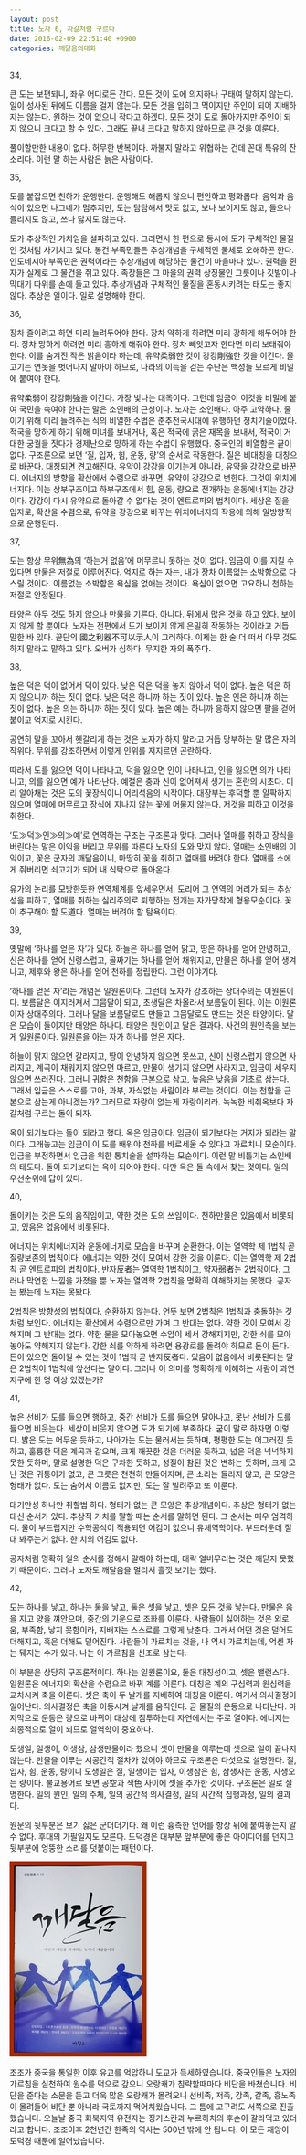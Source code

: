 ```yaml
---
layout: post
title: 노자 6, 자갈처럼 구르다
date: 2016-02-09 22:51:40 +0900
categories: 깨달음의대화
---
```

34, 

  


큰 도는 보편되니, 좌우 어디로든 간다. 모든 것이 도에 의지하나 구태여 말하지 않는다. 일이 성사된 뒤에도 이름을 걸지 않는다. 모든 것을 입히고 먹이지만 주인이 되어 지배하지는 않는다. 원하는 것이 없으니 작다고 하겠다. 모든 것이 도로 돌아가지만 주인이 되지 않으니 크다고 할 수 있다. 그래도 끝내 크다고 말하지 않아므로 큰 것을 이룬다.

  


풀이할만한 내용이 없다. 허무한 반복이다. 까불지 말라고 위협하는 건데 꼰대 특유의 잔소리다. 이런 말 하는 사람은 늙은 사람이다. 

  


35, 

  


도를 붙잡으면 천하가 운행한다. 운행해도 해롭지 않으니 편안하고 평화롭다. 음악과 음식이 있으면 나그네가 멈추지만, 도는 담담해서 맛도 없고, 보나 보이지도 않고, 들으나 들리지도 않고, 쓰나 닳지도 않는다. 

  


도가 추상적인 가치임을 설파하고 있다. 그러면서 한 편으로 동시에 도가 구체적인 물질인 것처럼 사기치고 있다. 봉건 부족민들은 추상개념을 구체적인 물체로 오해하곤 한다. 인도네시아 부족민은 권력이라는 추상개념에 해당하는 물건이 마을마다 있다. 권력을 쥔 자가 실제로 그 물건을 쥐고 있다. 족장들은 그 마을의 권력 상징물인 그릇이나 깃발이나 막대기 따위를 손에 들고 있다. 추상개념과 구체적인 물질을 혼동시키려는 태도는 좋지 않다. 추상은 일이다. 일로 설명해야 한다. 

  


36, 

  


장차 줄이려고 하면 미리 늘려두어야 한다. 장차 약하게 하려면 미리 강하게 해두어야 한다. 장차 망하게 하려면 미리 흥하게 해줘야 한다. 장차 빼앗고자 한다면 미리 보태줘야 한다. 이를 숨겨진 작은 밝음이라 하는데, 유약柔弱한 것이 강강剛強한 것을 이긴다. 물고기는 연못을 벗어나지 말아야 하므로, 나라의 이득을 걷는 수단은 백성들 모르게 비밀에 붙여야 한다. 

  


유약柔弱이 강강剛強을 이긴다. 가장 빛나는 대목이다. 그런데 임금이 이것을 비밀에 붙여 국민을 속여야 한다는 말은 소인배의 근성이다. 노자는 소인배다. 아주 고약하다. 줄이기 위해 미리 늘려주는 식의 비열한 수법은 춘추전국시대에 유행하던 정치기술이었다. 적국을 망하게 하기 위해 미녀를 보내거나, 혹은 적국에 굵은 재목을 보내서, 적국이 거대한 궁궐을 짓다가 경제난으로 망하게 하는 수법이 유행했다. 중국인의 비열함은 끝이 없다. 구조론으로 보면 ‘질, 입자, 힘, 운동, 량’의 순서로 작동한다. 질은 비대칭을 대칭으로 바꾼다. 대칭되면 견고해진다. 유약이 강강을 이기는게 아니라, 유약을 강강으로 바꾼다. 에너지의 방향을 확산에서 수렴으로 바꾸면, 유약이 강강으로 변한다. 그것이 위치에너지다. 이는 상부구조이고 하부구조에서 힘, 운동, 량으로 전개하는 운동에너지는 강강이다. 강강이 다시 유약으로 돌아갈 수 없다는 것이 엔트로피의 법칙이다. 세상은 질을 입자로, 확산을 수렴으로, 유약을 강강으로 바꾸는 위치에너지의 작용에 의해 일방향적으로 운행된다. 

  


37, 

  


도는 항상 무위無為의 ‘하는거 없음’에 머무르니 못하는 것이 없다. 임금이 이를 지킬 수 있다면 만물은 저절로 이루어진다. 억지로 하는 자는, 내가 장차 이름없는 소박함으로 다스릴 것이다. 이름없는 소박함은 욕심을 없애는 것이다. 욕심이 없으면 고요하니 천하는 저절로 안정된다. 

  


태양은 아무 것도 하지 않으나 만물을 기른다. 아니다. 뒤에서 많은 것을 하고 있다. 보이지 않게 할 뿐이다. 노자는 전편에서 도가 보이지 않게 은밀히 작동하는 것이라고 거듭 말한 바 있다. 끝단의 國之利器不可以示人이 그러하다. 이제는 한 술 더 떠서 아무 것도 하지 말라고 말하고 있다. 오버가 심하다. 무지한 자의 폭주다. 

  


38, 

  


높은 덕은 덕이 없어서 덕이 있다. 낮은 덕은 덕을 놓지 않아서 덕이 없다. 높은 덕은 하지 않으니까 하는 짓이 없다. 낮은 덕은 하니까 하는 짓이 있다. 높은 인은 하니까 하는 짓이 없다. 높은 의는 하니까 하는 짓이 있다. 높은 예는 하니까 응하지 않으면 팔을 걷어붙이고 억지로 시킨다. 

  


공연히 말을 꼬아서 헷갈리게 하는 것은 노자가 하지 말라고 거듭 당부하는 말 많은 자의 작위다. 무위를 강조하면서 이렇게 인위를 저지르면 곤란하다. 

  


따라서 도를 잃으면 덕이 나타나고, 덕을 잃으면 인이 나타나고, 인을 잃으면 의가 나타나고, 의를 잃으면 예가 나타난다. 예절은 충과 신이 없어져서 생기는 혼란의 시초다. 미리 알아채는 것은 도의 꽃장식이니 어리석음의 시작이다. 대장부는 후덕할 뿐 얄팍하지 않으며 열매에 머무르고 장식에 지나지 않는 꽃에 머물지 않는다. 저것을 피하고 이것을 취한다. 

  


‘도≫덕≫인≫의≫예’로 연역하는 구조는 구조론과 맞다. 그러나 열매를 취하고 장식을 버린다는 말은 이익을 버리고 무위를 따른다 노자의 도와 맞지 않다. 열매는 소인배의 이익이고, 꽃은 군자의 깨달음이니, 마땅히 꽃을 취하고 열매를 버려야 한다. 열매를 소에게 줘버리면 쇠고기가 되어 내 식탁으로 돌아온다.   
      
유가의 논리를 모방한듯한 연역체계를 앞세우면서, 도리어 그 연역의 머리가 되는 추상성을 피하고, 열매를 취하는 실리주의로 퇴행하는 전개는 자가당착에 형용모순이다. 꽃이 추구해야 할 도道다. 열매는 버려야 할 탐욕이다. 

  


39, 

  


옛말에 ‘하나를 얻은 자’가 있다. 하늘은 하나를 얻어 맑고, 땅은 하나를 얻어 안녕하고, 신은 하나를 얻어 신령스럽고, 골짜기는 하나를 얻어 채워지고, 만물은 하나를 얻어 생겨나고, 제후와 왕은 하나를 얻어 천하를 정립한다. 그런 이야기다. 

  


‘하나를 얻은 자’라는 개념은 일원론이다. 그런데 노자가 강조하는 상대주의는 이원론이다. 보름달은 이지러져서 그믐달이 되고, 초생달은 차올라서 보름달이 된다. 이는 이원론이자 상대주의다. 그러나 달을 보름달로도 만들고 그믐달로도 만드는 것은 태양이다. 달은 모습이 둘이지만 태양은 하나다. 태양은 원인이고 달은 결과다. 사건의 원인측을 보는게 일원론이다. 일원론을 아는 자가 하나를 얻은 자다. 

  


하늘이 맑지 않으면 갈라지고, 땅이 안녕하지 않으면 못쓰고, 신이 신령스럽지 않으면 사라지고, 계곡이 채워지지 않으면 마르고, 만물이 생기지 않으면 사라지고, 임금이 세우지 않으면 쓰러진다. 그러니 귀함은 천함을 근본으로 삼고, 높음은 낮음을 기초로 삼는다. 그래서 임금은 스스로를 고아, 과부, 자식없는 사람이라 부르는 것이다. 이는 천함을 근본으로 삼는게 아니겠는가? 그러므로 자랑이 없는게 자랑이리라. 녹녹한 비취옥보다 자갈처럼 구르는 돌이 되자. 

  


옥이 되기보다는 돌이 되라고 했다. 옥은 임금이다. 임금이 되기보다는 거지가 되라는 말이다. 그래놓고는 임금이 이 도를 배워야 천하를 바로세울 수 있다고 가르치니 모순이다. 임금을 부정하면서 임금을 위한 통치술을 설파하는 모순이다. 이런 말 비틀기는 소인배의 태도다. 돌이 되기보다는 옥이 되어야 한다. 다만 옥은 돌 속에서 찾는 것이다. 일의 우선순위에 답이 있다. 

  


40, 

  


돌이키는 것은 도의 움직임이고, 약한 것은 도의 쓰임이다. 천하만물은 있음에서 비롯되고, 있음은 없음에서 비롯된다.

  


에너지는 위치에너지와 운동에너지로 모습을 바꾸며 순환한다. 이는 열역학 제 1법칙 곧 질량보존의 법칙이다. 에너지는 약한 것이 모여서 강한 것을 이룬다. 이는 열역학 제 2법칙 곧 엔트로피의 법칙이다. 반자反者는 열역학 1법칙이고, 약자弱者는 2법칙이다. 그러나 막연한 느낌을 가졌을 뿐 노자는 열역학 2법칙을 명확히 이해하지는 못했다. 공자는 봤는데 노자는 못봤다.  
      
2법칙은 방향성의 법칙이다. 순환하지 않는다. 언뜻 보면 2법칙은 1법칙과 충돌하는 것처럼 보인다. 에너지는 확산에서 수렴으로만 가며 그 반대는 없다. 약한 것이 모여서 강해지며 그 반대는 없다. 약한 물을 모아놓으면 수압이 세서 강해지지만, 강한 쇠를 모아놓아도 약해지지 않는다. 강한 쇠를 약하게 하려면 용광로를 돌려야 하므로 돈이 든다. 돈이 있으면 돌이킬 수 있는 것이 1법칙 곧 반자反者다. 있음이 없음에서 비롯된다는 말은 2법칙이 1법칙에 앞선다는 말이다. 그러나 이 의미를 명확하게 이해하는 사람이 과연 지구에 한 명 이상 있겠는가? 

  


41, 

  


높은 선비가 도를 들으면 행하고, 중간 선비가 도를 들으면 달아나고, 못난 선비가 도를 들으면 비웃는다. 세상이 비웃지 않으면 도가 되기에 부족하다. 굳이 말로 하자면 이렇다. 밝은 도는 어두운 듯하고, 나아가는 도는 물러서는 듯하며, 평평한 도는 어그러진 듯하고, 훌륭한 덕은 계곡과 같으며, 크게 깨끗한 것은 더러운 듯하고, 넓은 덕은 넉넉하지 못한 듯하며, 말로 설명한 덕은 구차한 듯하고, 성질이 참된 것은 변하는 듯하며, 크게 모난 것은 귀퉁이가 없고, 큰 그릇은 천천히 만들어지며, 큰 소리는 들리지 않고, 큰 모양은 형태가 없다. 도는 숨어서 이름도 없지만, 도는 잘 빌려주고 또 이룬다.

  


대기만성 하나만 취할법 하다. 형태가 없는 큰 모양은 추상개념이다. 추상은 형태가 없는 대신 순서가 있다. 추상적 가치를 말할 때는 순서를 말하면 된다. 그 순서는 매우 엄격하다. 물이 부드럽지만 수학공식이 적용되면 어김이 없으니 유체역학이다. 부드러운데 절대 봐주는거 없다. 한 치의 어김도 없다.  
      
공자처럼 명확히 일의 순서를 정해서 말해야 하는데, 대략 얼버무리는 것은 깨닫지 못했기 때문이다. 그러나 노자도 깨달음을 멀리서 흘낏 보기는 했다. 

  


42,

  


도는 하나를 낳고, 하나는 둘을 낳고, 둘은 셋을 낳고, 셋은 모든 것을 낳는다. 만물은 음을 지고 양을 껴안으며, 중간의 기운으로 조화를 이룬다. 사람들이 싫어하는 것은 외로움, 부족함, 낳지 못함이라, 지배자는 스스로를 그렇게 낮춘다. 그래서 어떤 것은 덜어도 더해지고, 혹은 더해도 덜어진다. 사람들이 가르치는 것을, 나 역시 가르치는데, 억센 자는 뒈지는 수가 있다. 나는 이 가르침을 신조로 삼는다. 

  


이 부분은 상당히 구조론적이다. 하나는 일원론이요, 둘은 대칭성이고, 셋은 밸런스다. 일원론은 에너지의 확산을 수렴으로 바꿔 계를 이룬다. 대칭은 계의 구심력과 원심력을 교차시켜 축을 이룬다. 셋은 축이 두 날개를 지배하여 대칭을 이룬다. 여기서 의사결정이 일어난다. 의사결정은 축을 이동시켜 날개를 움직인다. 곧 물질의 운동으로 나타난다. 마지막으로 운동은 량으로 바뀌어 대상에 침투하는데 자연에서는 주로 열이다. 에너지는 최종적으로 열이 되므로 열역학이 중요하다.   
      
도생일, 일생이, 이생삼, 삼생만물이라 했으니 셋이 만물을 이루는데 셋으로 일이 끝나지 않는다. 만물을 이루는 시공간적 절차가 있어야 하므로 구조론은 다섯으로 설명한다. 질, 입자, 힘, 운동, 량이니 도생일은 질, 일생이는 입자, 이생삼은 힘, 삼생사는 운동, 사생오는 량이다. 불교용어로 보면 공空과 색色 사이에 셋을 추가한 것이다. 구조론은 일로 설명한다. 일의 원인, 일의 주체, 일의 공간적 의사결정, 일의 시간적 집행과정, 일의 결과다.   
      
원문의 뒷부분은 보기 싫은 군더더기다. 왜 이런 흉측한 언어를 항상 뒤에 붙여놓는지 알 수 없다. 후대의 가필일지도 모른다. 도덕경은 대부분 앞부분에 좋은 아이디어를 던지고 뒷부분에 엉뚱한 소리를 덧붙이는 패턴이다. 

  


  



 <img src="files/attach/images/198/778/672/aDSC01523.JPG" alt="aDSC01523.JPG" width="240" height="342" /> 

  


조조가 중국을 통일한 이후 유교를 억압하니 도교가 득세하였습니다. 중국인들은 노자의 가르침을 실천하여 원수를 덕으로 갚으니 오랑캐가 침략할때마다 비단을 바쳤습니다. 비단을 준다는 소문을 듣고 더욱 많은 오랑캐가 몰려오니 선비족, 저족, 강족, 갈족, 흉노족이 몰려들어 비단 뿐 아니라 국토까지 먹어치웠습니다. 그 틈에 고구려도 서쪽으로 진출했습니다. 오늘날 중국 화북지역 유전자는 징기스칸과 누르하치의 후손이 갈라먹고 있더라고 합니다. 조조이후 2천년간 한족의 역사는 500년 밖에 안 됩니다. 이 모든 재앙이 도덕경 때문에 일어났습니다.